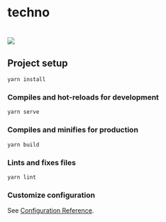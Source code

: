 # techno

# <a href="https://opjufest.in"><img src="https://img.shields.io/badge/State-Success-success?style=for-the-badge"></a>

## Project setup
```
yarn install
```

### Compiles and hot-reloads for development
```
yarn serve
```

### Compiles and minifies for production
```
yarn build
```

### Lints and fixes files
```
yarn lint
```

### Customize configuration
See [Configuration Reference](https://cli.vuejs.org/config/).

